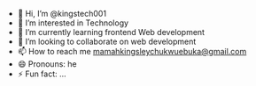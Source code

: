 - 👋 Hi, I’m @kingstech001
- 👀 I’m interested in Technology 
- 🌱 I’m currently learning frontend Web development 
- 💞️ I’m looking to collaborate on web development 
- 📫 How to reach me mamahkingsleychukwuebuka@gmail.com
- 😄 Pronouns: he
- ⚡ Fun fact: ...

<!---
kingstech001/kingstech001 is a ✨ special ✨ repository because its `README.md` (this file) appears on your GitHub profile.
You can click the Preview link to take a look at your changes.
--->
